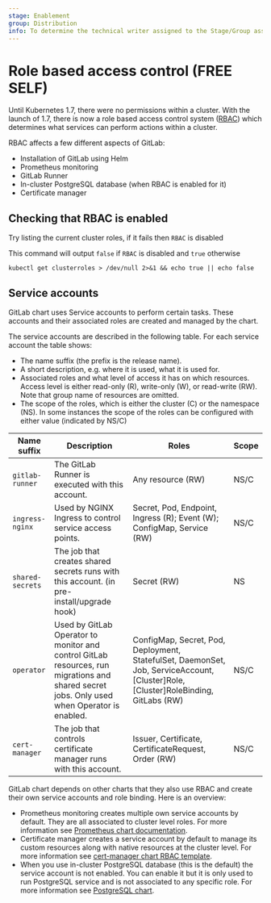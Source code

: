 ```yaml
---
stage: Enablement
group: Distribution
info: To determine the technical writer assigned to the Stage/Group associated with this page, see https://about.gitlab.com/handbook/engineering/ux/technical-writing/#designated-technical-writers
---
```


# Role based access control **(FREE SELF)**

Until Kubernetes 1.7, there were no permissions within a cluster. With the launch of 1.7, there is now a role based access control system ([RBAC](https://kubernetes.io/docs/reference/access-authn-authz/rbac/)) which determines what services can perform actions within a cluster.

RBAC affects a few different aspects of GitLab:

- Installation of GitLab using Helm
- Prometheus monitoring
- GitLab Runner
- In-cluster PostgreSQL database (when RBAC is enabled for it)
- Certificate manager

## Checking that RBAC is enabled

Try listing the current cluster roles, if it fails then `RBAC` is disabled

This command will output `false` if `RBAC` is disabled and `true` otherwise

`kubectl get clusterroles > /dev/null 2>&1 && echo true || echo false`

## Service accounts

GitLab chart uses Service accounts to perform certain tasks. These accounts and their associated roles
are created and managed by the chart.

The service accounts are described in the following table. For each service account the table shows:

- The name suffix (the prefix is the release name).
- A short description, e.g. where it is used, what it is used for.
- Associated roles and what level of access it has on which resources. Access level is either read-only (R),
  write-only (W), or read-write (RW). Note that group name of resources are omitted.
- The scope of the roles, which is either the cluster (C) or the namespace (NS). In some instances the scope
  of the roles can be configured with either value (indicated by NS/C)

| Name suffix | Description | Roles | Scope
| ---         | ---         | ---   | ---
| `gitlab-runner` | The GitLab Runner is executed with this account. | Any resource (RW) | NS/C
| `ingress-nginx` | Used by NGINX Ingress to control service access points. | Secret, Pod, Endpoint, Ingress (R); Event (W); ConfigMap, Service (RW) | NS/C
| `shared-secrets` | The job that creates shared secrets runs with this account. (in pre-install/upgrade hook) | Secret (RW) | NS
| `operator` | Used by GitLab Operator to monitor and control GitLab resources, run migrations and shared secret jobs. Only used when Operator is enabled. | ConfigMap, Secret, Pod, Deployment, StatefulSet, DaemonSet, Job, ServiceAccount, \[Cluster\]Role, \[Cluster\]RoleBinding, GitLabs (RW) | NS/C
| `cert-manager` | The job that controls certificate manager runs with this account. | Issuer, Certificate, CertificateRequest, Order (RW)  | NS/C

GitLab chart depends on other charts that they also use RBAC and create their own service accounts and role binding. Here is an overview:

- Prometheus monitoring creates multiple own service accounts by default. They are all associated to cluster level roles. For more information see [Prometheus chart documentation](https://github.com/prometheus-community/helm-charts/tree/main/charts/prometheus#rbac-configuration).
- Certificate manager creates a service account by default to manage its custom resources along with native resources at the cluster level. For more information see [cert-manager chart RBAC template](https://github.com/jetstack/cert-manager/blob/master/deploy/charts/cert-manager/templates/rbac.yaml).
- When you use in-cluster PostgreSQL database (this is the default) the service account is not enabled. You can enable it but it is only used to run PostgreSQL service and is not associated to any specific role. For more information see [PostgreSQL chart](https://github.com/bitnami/charts/tree/master/bitnami/postgresql).
